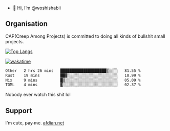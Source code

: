 - 👋 Hi, I’m @woshishabii

## Organisation

CAP(Creep Among Projects) is committed to doing all kinds of bullshit small projects.

[![Top Langs](https://github-readme-stats.vercel.app/api/top-langs/?username=woshishabii&layout=compact)](https://github.com/anuraghazra/github-readme-stats)

[![wakatime](https://wakatime.com/badge/user/34d02784-acc1-4a16-82d7-33fdb53c4ed6.svg)](https://wakatime.com/@34d02784-acc1-4a16-82d7-33fdb53c4ed6)


<!--START_SECTION:waka-->

```txt
Other   2 hrs 26 mins   ████████████████████▒░░░░   81.55 %
Rust    19 mins         ██▓░░░░░░░░░░░░░░░░░░░░░░   10.99 %
Nix     9 mins          █▒░░░░░░░░░░░░░░░░░░░░░░░   05.09 %
TOML    4 mins          ▓░░░░░░░░░░░░░░░░░░░░░░░░   02.37 %
```

<!--END_SECTION:waka-->

Nobody ever watch this shit lol

## Support
I'm cute, ~~pay me~~.
[afdian.net](https://afdian.com/a/woshishabi)

<!---
woshishabii/woshishabii is a ✨ special ✨ repository because its `README.md` (this file) appears on your GitHub profile.
You can click the Preview link to take a look at your changes.
--->
